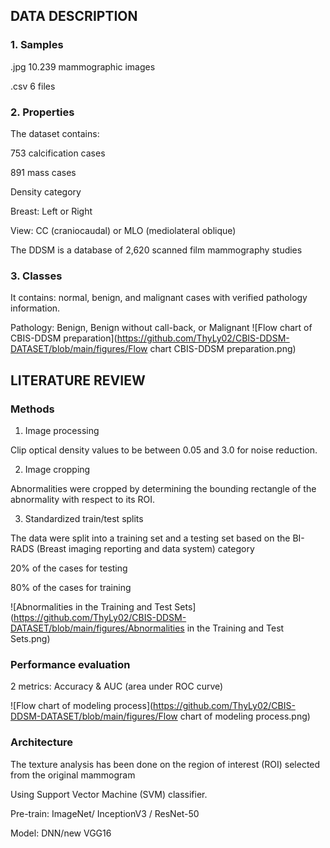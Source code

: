 
## DATA DESCRIPTION 
### 1. Samples
.jpg 10.239 mammographic images

.csv 6 files

### 2. Properties
The dataset contains:

753 calcification cases

891 mass cases

Density category

Breast: Left or Right

View: CC (craniocaudal) or MLO (mediolateral oblique)

The DDSM is a database of 2,620 scanned film mammography studies

### 3. Classes
It contains: normal, benign, and malignant cases with verified pathology information.

Pathology: Benign, Benign without call-back, or Malignant
![Flow chart of CBIS-DDSM preparation](https://github.com/ThyLy02/CBIS-DDSM-DATASET/blob/main/figures/Flow chart CBIS-DDSM preparation.png)


## LITERATURE REVIEW
### Methods
1. Image processing

Clip optical density values to be between 0.05 and 3.0 for noise reduction.

2. Image cropping

Abnormalities were cropped by determining the bounding rectangle of the abnormality with respect to its ROI.

3. Standardized train/test splits

The data were split into a training set and a testing set based on the BI-RADS (Breast imaging reporting and data system) category

20% of the cases for testing

80% of the cases for training

![Abnormalities in the Training and Test Sets](https://github.com/ThyLy02/CBIS-DDSM-DATASET/blob/main/figures/Abnormalities in the Training and Test Sets.png)

### Performance evaluation

2 metrics: Accuracy & AUC (area under ROC curve)

![Flow chart of modeling process](https://github.com/ThyLy02/CBIS-DDSM-DATASET/blob/main/figures/Flow chart of modeling process.png)

### Architecture
The texture analysis has been done on the region of interest (ROI) selected from the original mammogram

Using Support Vector Machine (SVM) classifier.

Pre-train: ImageNet/ InceptionV3 / ResNet-50

Model: DNN/new VGG16




